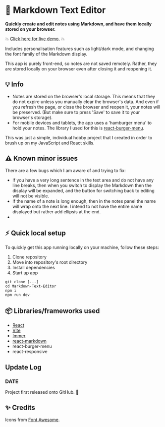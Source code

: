 # :notebook: Markdown Text Editor

**Quickly create and edit notes using Markdown, and have them locally stored on your browser.**

:boom: [Click here for live demo.]() :boom:

Includes personalisation features such as light/dark mode, and changing the font family of the Markdown display.

This app is purely front-end, so notes are not saved remotely. Rather, they are stored locally on your browser even after closing it and reopening it.

## :bulb: Info

- Notes are stored on the browser's local storage. This means that they do not expire unless you manually clear the browser's data. And even if you refresh the page, or close the browser and reopen it, your notes will be preserved. (But make sure to press 'Save' to save it to your browser's storage).
- For mobile devices and tablets, the app uses a 'hamburger menu' to hold your notes. The library I used for this is [react-burger-menu]().

This was just a simple, individual hobby project that I created in order to brush up on my JavaScript and React skills.

## :warning: Known minor issues

There are a few bugs which I am aware of and trying to fix:

- If you have a very long sentence in the text area and do not have any line breaks, then when you switch to display the Markdown then the display will be expanded, and the button for switching back to editing will not be visible.
- If the name of a note is long enough, then in the notes panel the name will wrap onto the next line. I intend to not have the entire name displayed but rather add ellipsis at the end.
- 

## :zap: Quick local setup

To quickly get this app running locally on your machine, follow these steps:

1. Clone repository
2. Move into repository's root directory
3. Install dependencies
4. Start up app

```
git clone [...]
cd Markdown-Text-Editor
npm i
npm run dev
```

## :package: Libraries/frameworks used

- [React](https://react.dev/)
- [Vite](https://vitejs.dev/)
- [Immer](https://immerjs.github.io/immer/)
- [react-markdown](https://github.com/remarkjs/react-markdown)
- react-burger-menu
- react-responsive

## Update Log

### DATE

Project first released onto GitHub. :tada:

## :sparkles: Credits

Icons from [Font Awesome](https://fontawesome.com/).